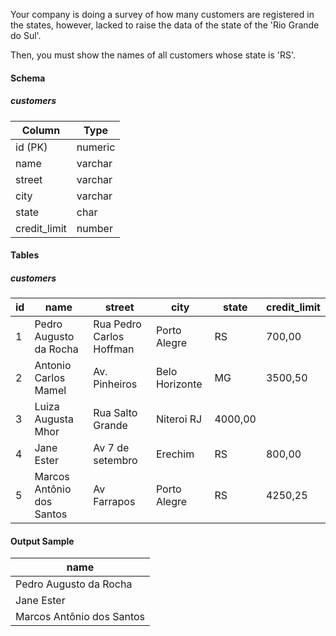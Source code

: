 Your company is doing a survey of how many customers are registered in the states, however, lacked to raise the data of the state of the 'Rio Grande do Sul'.

Then, you must show the names of all customers whose state is 'RS'.

#### Schema

##### customers
Column | Type
--- | ---	
id (PK) | numeric	
name | varchar
street | varchar
city | varchar
state | char	
credit_limit | number 

#### Tables

##### customers
id | name | street | city | state | credit_limit	
--- | --- | --- | --- | --- | ---
1 | Pedro Augusto da Rocha | Rua Pedro Carlos Hoffman | Porto Alegre | RS | 700,00	
2 | Antonio Carlos Mamel | Av. Pinheiros | Belo Horizonte | MG | 3500,50	
3 | Luiza Augusta Mhor | Rua Salto Grande | Niteroi RJ | 4000,00	
4 | Jane Ester | Av 7 de setembro | Erechim | RS | 800,00	
5 | Marcos Antônio dos Santos | Av Farrapos | Porto Alegre | RS | 4250,25 

#### Output Sample
name |
--- |	
Pedro Augusto da Rocha |	
Jane Ester |
Marcos Antônio dos Santos |


